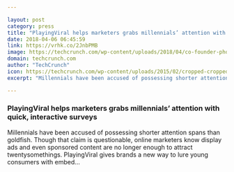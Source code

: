 ```yaml
---

layout: post
category: press
title: "PlayingViral helps marketers grabs millennials’ attention with quick, interactive surveys"
date: 2018-04-06 06:45:59
link: https://vrhk.co/2JnbPMB
image: https://techcrunch.com/wp-content/uploads/2018/04/co-founder-photo-1.jpeg?w=764
domain: techcrunch.com
author: "TechCrunch"
icon: https://techcrunch.com/wp-content/uploads/2015/02/cropped-cropped-favicon-gradient.png?w=180
excerpt: "Millennials have been accused of possessing shorter attention spans than goldfish. Though that claim is questionable, online marketers know display ads and even sponsored content are no longer enough to attract twentysomethings. PlayingViral gives brands a new way to lure young consumers with embed…"

---
```


### PlayingViral helps marketers grabs millennials’ attention with quick, interactive surveys

Millennials have been accused of possessing shorter attention spans than goldfish. Though that claim is questionable, online marketers know display ads and even sponsored content are no longer enough to attract twentysomethings. PlayingViral gives brands a new way to lure young consumers with embed…